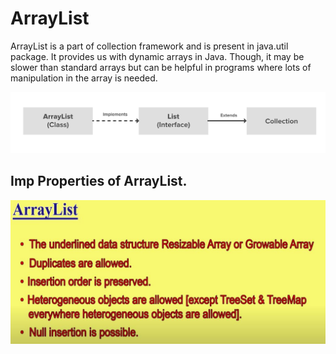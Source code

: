 # ArrayList
ArrayList is a part of collection framework and is present in java.util package. It provides us with dynamic arrays in Java. Though, it may be slower than standard arrays but can be helpful in programs where lots of manipulation in the array is needed.

![](images/ArrayList.png)

## Imp Properties of ArrayList.

![](images/Array_List_Durga1.JPG)